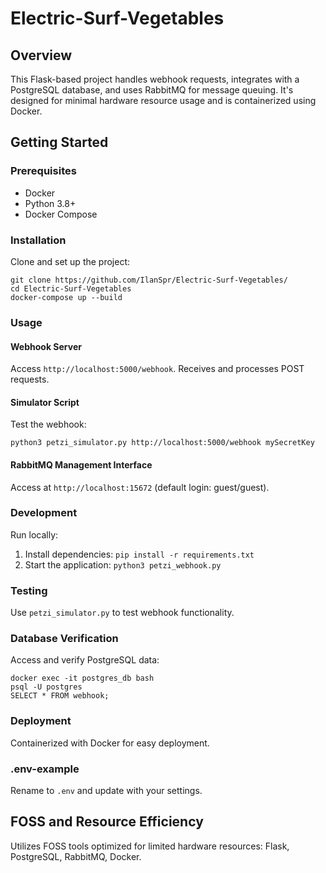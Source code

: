 # Electric-Surf-Vegetables

## Overview
This Flask-based project handles webhook requests, integrates with a PostgreSQL database, and uses RabbitMQ for message queuing. It's designed for minimal hardware resource usage and is containerized using Docker.

## Getting Started
### Prerequisites
- Docker
- Python 3.8+
- Docker Compose

### Installation
Clone and set up the project:

    git clone https://github.com/IlanSpr/Electric-Surf-Vegetables/
    cd Electric-Surf-Vegetables
    docker-compose up --build

### Usage
#### Webhook Server
Access `http://localhost:5000/webhook`. Receives and processes POST requests.

#### Simulator Script
Test the webhook:

    python3 petzi_simulator.py http://localhost:5000/webhook mySecretKey


#### RabbitMQ Management Interface
Access at `http://localhost:15672` (default login: guest/guest).

### Development
Run locally:
1. Install dependencies: `pip install -r requirements.txt`
2. Start the application: `python3 petzi_webhook.py`

### Testing
Use `petzi_simulator.py` to test webhook functionality.

### Database Verification
Access and verify PostgreSQL data:
    
    docker exec -it postgres_db bash
    psql -U postgres
    SELECT * FROM webhook;

### Deployment
Containerized with Docker for easy deployment.

### .env-example
Rename to `.env` and update with your settings.

## FOSS and Resource Efficiency
Utilizes FOSS tools optimized for limited hardware resources: Flask, PostgreSQL, RabbitMQ, Docker.
